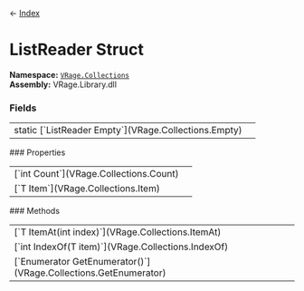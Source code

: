 ← [Index](index)
# ListReader Struct
**Namespace:** [`VRage.Collections`](VRage.Collections)  
**Assembly:** VRage.Library.dll  
### Fields
<table style="width: 100%">
<tr><td>static [`ListReader<T> Empty`](VRage.Collections.Empty)</td><td></td></tr>
</table>
### Properties
<table style="width: 100%">
<tr><td>[`int Count`](VRage.Collections.Count)</td><td></td></tr>
<tr><td>[`T Item`](VRage.Collections.Item)</td><td></td></tr>
</table>
### Methods
<table style="width: 100%">
<tr><td>[`T ItemAt(int index)`](VRage.Collections.ItemAt)</td><td></td></tr>
<tr><td>[`int IndexOf(T item)`](VRage.Collections.IndexOf)</td><td></td></tr>
<tr><td>[`Enumerator<T> GetEnumerator()`](VRage.Collections.GetEnumerator)</td><td></td></tr>
</table>
